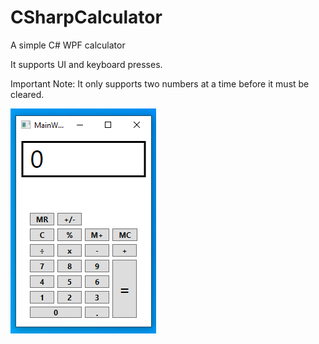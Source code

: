 # CSharpCalculator
A simple C# WPF calculator

It supports UI and keyboard presses.

Important Note: It only supports two numbers at a time before it must be cleared.

![Screenshot](screenshot.png)
